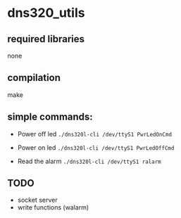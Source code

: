 # dns320_utils

## required libraries
none

## compilation

make 

## simple commands:

* Power off led
  `./dns320l-cli /dev/ttyS1 PwrLedOnCmd ` 

* Power on led
  `./dns320l-cli /dev/ttyS1 PwrLedOffCmd `

* Read the alarm 
  `./dns320l-cli /dev/ttyS1 ralarm`

## TODO

* socket server
* write functions (walarm)

